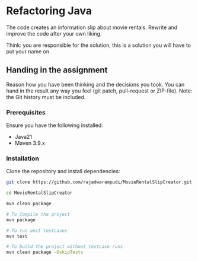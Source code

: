 # Refactoring Java

The code creates an information slip about movie rentals.
Rewrite and improve the code after your own liking.

Think: you are responsible for the solution, this is a solution you will have to put your name on.


## Handing in the assignment

Reason how you have been thinking and the decisions you took. 
You can hand in the result any way you feel (git patch, pull-request or ZIP-file).
Note: the Git history must be included.

### Prerequisites
Ensure you have the following installed:
- Java21
- Maven 3.9.x


### Installation
Clone the repository and install dependencies:
```bash
git clone https://github.com/rajadwarampudi/MovieRentalSlipCreator.git

cd MovieRentalSlipCreator

mvn clean package

# To Compile the project
mvn package

# To run unit testcases
mvn test

# To build the project without testcase runs
mvn clean package -DskipTests
```
